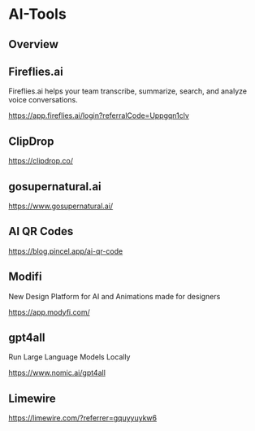 # AI-Tools

## Overview 

## Fireflies.ai

Fireflies.ai helps your team transcribe, summarize, search, and analyze voice conversations.

https://app.fireflies.ai/login?referralCode=Uppgqn1clv

## ClipDrop

https://clipdrop.co/

## gosupernatural.ai

https://www.gosupernatural.ai/

## AI QR Codes

https://blog.pincel.app/ai-qr-code

## Modifi

New Design Platform for AI and Animations made for designers

https://app.modyfi.com/

## gpt4all

Run Large Language Models Locally

https://www.nomic.ai/gpt4all

## Limewire

https://limewire.com/?referrer=gquyyuykw6